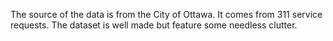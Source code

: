 The source of the data is from the City of Ottawa. It comes from 311 service requests. The dataset is well made but feature some needless clutter.
